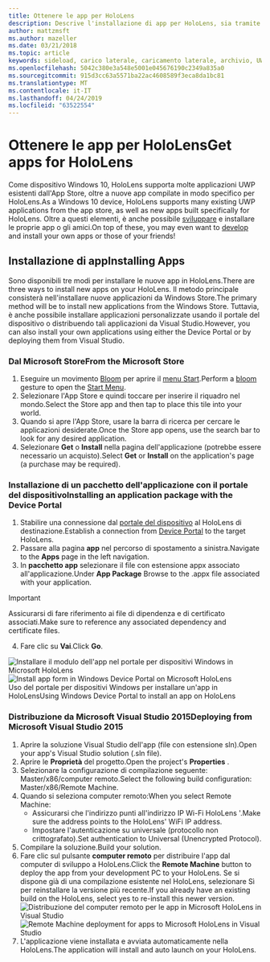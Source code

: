 ```yaml
---
title: Ottenere le app per HoloLens
description: Descrive l'installazione di app per HoloLens, sia tramite il Microsoft Store che il caricamento laterale.
author: mattzmsft
ms.author: mazeller
ms.date: 03/21/2018
ms.topic: article
keywords: sideload, carico laterale, caricamento laterale, archivio, UWP, app, installazione
ms.openlocfilehash: 5042c380e3a548e5001e045676190c2349a835a0
ms.sourcegitcommit: 915d3cc63a5571ba22ac4608589f3eca8da1bc81
ms.translationtype: MT
ms.contentlocale: it-IT
ms.lasthandoff: 04/24/2019
ms.locfileid: "63522554"
---
```

# <a name="get-apps-for-hololens"></a><span data-ttu-id="685d7-104">Ottenere le app per HoloLens</span><span class="sxs-lookup"><span data-stu-id="685d7-104">Get apps for HoloLens</span></span>

<span data-ttu-id="685d7-105">Come dispositivo Windows 10, HoloLens supporta molte applicazioni UWP esistenti dall'App Store, oltre a nuove app compilate in modo specifico per HoloLens.</span><span class="sxs-lookup"><span data-stu-id="685d7-105">As a Windows 10 device, HoloLens supports many existing UWP applications from the app store, as well as new apps built specifically for HoloLens.</span></span> <span data-ttu-id="685d7-106">Oltre a questi elementi, è anche possibile [sviluppare](development-overview.md) e installare le proprie app o gli amici.</span><span class="sxs-lookup"><span data-stu-id="685d7-106">On top of these, you may even want to [develop](development-overview.md) and install your own apps or those of your friends!</span></span>

## <a name="installing-apps"></a><span data-ttu-id="685d7-107">Installazione di app</span><span class="sxs-lookup"><span data-stu-id="685d7-107">Installing Apps</span></span>

<span data-ttu-id="685d7-108">Sono disponibili tre modi per installare le nuove app in HoloLens.</span><span class="sxs-lookup"><span data-stu-id="685d7-108">There are three ways to install new apps on your HoloLens.</span></span> <span data-ttu-id="685d7-109">Il metodo principale consisterà nell'installare nuove applicazioni da Windows Store.</span><span class="sxs-lookup"><span data-stu-id="685d7-109">The primary method will be to install new applications from the Windows Store.</span></span> <span data-ttu-id="685d7-110">Tuttavia, è anche possibile installare applicazioni personalizzate usando il portale del dispositivo o distribuendo tali applicazioni da Visual Studio.</span><span class="sxs-lookup"><span data-stu-id="685d7-110">However, you can also install your own applications using either the Device Portal or by deploying them from Visual Studio.</span></span>

### <a name="from-the-microsoft-store"></a><span data-ttu-id="685d7-111">Dal Microsoft Store</span><span class="sxs-lookup"><span data-stu-id="685d7-111">From the Microsoft Store</span></span>
1. <span data-ttu-id="685d7-112">Eseguire un movimento [Bloom](gestures.md#bloom) per aprire il [menu Start](navigating-the-windows-mixed-reality-home.md#start-menu).</span><span class="sxs-lookup"><span data-stu-id="685d7-112">Perform a [bloom](gestures.md#bloom) gesture to open the [Start Menu](navigating-the-windows-mixed-reality-home.md#start-menu).</span></span>
2. <span data-ttu-id="685d7-113">Selezionare l'App Store e quindi toccare per inserire il riquadro nel mondo.</span><span class="sxs-lookup"><span data-stu-id="685d7-113">Select the Store app and then tap to place this tile into your world.</span></span>
3. <span data-ttu-id="685d7-114">Quando si apre l'App Store, usare la barra di ricerca per cercare le applicazioni desiderate.</span><span class="sxs-lookup"><span data-stu-id="685d7-114">Once the Store app opens, use the search bar to look for any desired application.</span></span>
4. <span data-ttu-id="685d7-115">Selezionare **Get** o **Install** nella pagina dell'applicazione (potrebbe essere necessario un acquisto).</span><span class="sxs-lookup"><span data-stu-id="685d7-115">Select **Get** or **Install** on the application's page (a purchase may be required).</span></span>

### <a name="installing-an-application-package-with-the-device-portal"></a><span data-ttu-id="685d7-116">Installazione di un pacchetto dell'applicazione con il portale del dispositivo</span><span class="sxs-lookup"><span data-stu-id="685d7-116">Installing an application package with the Device Portal</span></span>
1. <span data-ttu-id="685d7-117">Stabilire una connessione dal [portale del dispositivo](using-the-windows-device-portal.md) al HoloLens di destinazione.</span><span class="sxs-lookup"><span data-stu-id="685d7-117">Establish a connection from [Device Portal](using-the-windows-device-portal.md) to the target HoloLens.</span></span>
2. <span data-ttu-id="685d7-118">Passare alla pagina **app** nel percorso di spostamento a sinistra.</span><span class="sxs-lookup"><span data-stu-id="685d7-118">Navigate to the **Apps** page in the left navigation.</span></span>
3. <span data-ttu-id="685d7-119">In **pacchetto app** selezionare il file con estensione appx associato all'applicazione.</span><span class="sxs-lookup"><span data-stu-id="685d7-119">Under **App Package** Browse to the .appx file associated with your application.</span></span>
  >[!IMPORTANT]
  ><span data-ttu-id="685d7-120">Assicurarsi di fare riferimento ai file di dipendenza e di certificato associati.</span><span class="sxs-lookup"><span data-stu-id="685d7-120">Make sure to reference any associated dependency and certificate files.</span></span>

4. <span data-ttu-id="685d7-121">Fare clic su **Vai**.</span><span class="sxs-lookup"><span data-stu-id="685d7-121">Click **Go**.</span></span>

<span data-ttu-id="685d7-122">![Installare il modulo dell'app nel portale per dispositivi Windows in Microsoft HoloLens](images/deviceportal-appmanager.jpg)</span><span class="sxs-lookup"><span data-stu-id="685d7-122">![Install app form in Windows Device Portal on Microsoft HoloLens](images/deviceportal-appmanager.jpg)</span></span><br>
<span data-ttu-id="685d7-123">Uso del portale per dispositivi Windows per installare un'app in HoloLens</span><span class="sxs-lookup"><span data-stu-id="685d7-123">Using Windows Device Portal to install an app on HoloLens</span></span>

### <a name="deploying-from-microsoft-visual-studio-2015"></a><span data-ttu-id="685d7-124">Distribuzione da Microsoft Visual Studio 2015</span><span class="sxs-lookup"><span data-stu-id="685d7-124">Deploying from Microsoft Visual Studio 2015</span></span>
1. <span data-ttu-id="685d7-125">Aprire la soluzione Visual Studio dell'app (file con estensione sln).</span><span class="sxs-lookup"><span data-stu-id="685d7-125">Open your app's Visual Studio solution (.sln file).</span></span>
2. <span data-ttu-id="685d7-126">Aprire le **Proprietà** del progetto.</span><span class="sxs-lookup"><span data-stu-id="685d7-126">Open the project's **Properties** .</span></span>
3. <span data-ttu-id="685d7-127">Selezionare la configurazione di compilazione seguente: Master/x86/computer remoto.</span><span class="sxs-lookup"><span data-stu-id="685d7-127">Select the following build configuration: Master/x86/Remote Machine.</span></span>
4. <span data-ttu-id="685d7-128">Quando si seleziona computer remoto:</span><span class="sxs-lookup"><span data-stu-id="685d7-128">When you select Remote Machine:</span></span>
   * <span data-ttu-id="685d7-129">Assicurarsi che l'indirizzo punti all'indirizzo IP Wi-Fi HoloLens '.</span><span class="sxs-lookup"><span data-stu-id="685d7-129">Make sure the address points to the HoloLens' WiFi IP address.</span></span>
   * <span data-ttu-id="685d7-130">Impostare l'autenticazione su universale (protocollo non crittografato).</span><span class="sxs-lookup"><span data-stu-id="685d7-130">Set authentication to Universal (Unencrypted Protocol).</span></span>
5. <span data-ttu-id="685d7-131">Compilare la soluzione.</span><span class="sxs-lookup"><span data-stu-id="685d7-131">Build your solution.</span></span>
6. <span data-ttu-id="685d7-132">Fare clic sul pulsante **computer remoto** per distribuire l'app dal computer di sviluppo a HoloLens.</span><span class="sxs-lookup"><span data-stu-id="685d7-132">Click the **Remote Machine** button to deploy the app from your development PC to your HoloLens.</span></span> <span data-ttu-id="685d7-133">Se si dispone già di una compilazione esistente nel HoloLens, selezionare Sì per reinstallare la versione più recente.</span><span class="sxs-lookup"><span data-stu-id="685d7-133">If you already have an existing build on the HoloLens, select yes to re-install this newer version.</span></span><br>
  <span data-ttu-id="685d7-134">![Distribuzione del computer remoto per le app in Microsoft HoloLens in Visual Studio](images/vs2015-remotedeployment.jpg)</span><span class="sxs-lookup"><span data-stu-id="685d7-134">![Remote Machine deployment for apps to Microsoft HoloLens in Visual Studio](images/vs2015-remotedeployment.jpg)</span></span><br>
7. <span data-ttu-id="685d7-135">L'applicazione viene installata e avviata automaticamente nella HoloLens.</span><span class="sxs-lookup"><span data-stu-id="685d7-135">The application will install and auto launch on your HoloLens.</span></span>
